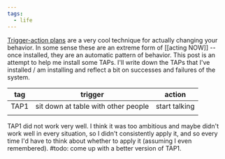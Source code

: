 ```yaml
---
tags:
  - life
---
```

[Trigger-action plans](https://www.lesswrong.com/posts/W5HcGywyPoDDdJtbz/trigger-action-planning) are a very cool technique for actually changing your behavior.
In some sense these are an extreme form of [[acting NOW]] -- once installed, they are an automatic pattern of behavior. This post is an attempt to help me install some TAPs.
I'll write down the TAPs that I've installed / am installing and reflect a bit on successes and failures of the system.

| tag  | trigger                             | action        |
| ---- | ----------------------------------- | ------------- |
| TAP1 | sit down at table with other people | start talking |
|      |                                     |               |

TAP1 did not work very well. I think it was too ambitious and maybe didn't work well in every situation, so I didn't consistently apply it, and so every time I'd have to think about whether to apply it (assuming I even remembered).
#todo: come up with a better version of TAP1.
